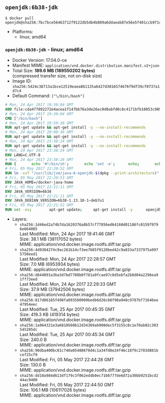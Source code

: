 ## `openjdk:6b38-jdk`

```console
$ docker pull openjdk@sha256:7bc7bce56463712f9122db5db4b889a6ddaeab87e56e5f401ccb971c0846048a
```

-	Platforms:
	-	linux; amd64

### `openjdk:6b38-jdk` - linux; amd64

-	Docker Version: 17.04.0-ce
-	Manifest MIME: `application/vnd.docker.distribution.manifest.v2+json`
-	Total Size: **189.6 MB (189550202 bytes)**  
	(compressed transfer size, not on-disk size)
-	Image ID: `sha256:5424c38713a1bce12519eaea861135a6427d3016574676f9df39cf0737a1d7c4`
-	Default Command: `["\/bin\/bash"]`

```dockerfile
# Mon, 24 Apr 2017 19:30:04 GMT
ADD file:cda477892272e4acea1f147bb76a3de26ec0d0abfd0c8c4171bfb10053c98985 in / 
# Mon, 24 Apr 2017 19:30:04 GMT
CMD ["/bin/bash"]
# Mon, 24 Apr 2017 19:59:38 GMT
RUN apt-get update && apt-get install -y --no-install-recommends 		ca-certificates 		curl 		wget 	&& rm -rf /var/lib/apt/lists/*
# Mon, 24 Apr 2017 20:00:36 GMT
RUN apt-get update && apt-get install -y --no-install-recommends 		bzr 		git 		mercurial 		openssh-client 		subversion 				procps 	&& rm -rf /var/lib/apt/lists/*
# Mon, 24 Apr 2017 23:38:24 GMT
RUN apt-get update && apt-get install -y --no-install-recommends 		bzip2 		unzip 		xz-utils 	&& rm -rf /var/lib/apt/lists/*
# Mon, 24 Apr 2017 23:38:24 GMT
ENV LANG=C.UTF-8
# Mon, 24 Apr 2017 23:38:26 GMT
RUN { 		echo '#!/bin/sh'; 		echo 'set -e'; 		echo; 		echo 'dirname "$(dirname "$(readlink -f "$(which javac || which java)")")"'; 	} > /usr/local/bin/docker-java-home 	&& chmod +x /usr/local/bin/docker-java-home
# Fri, 05 May 2017 22:20:52 GMT
RUN ln -svT "/usr/lib/jvm/java-6-openjdk-$(dpkg --print-architecture)" /docker-java-home
# Fri, 05 May 2017 22:20:53 GMT
ENV JAVA_HOME=/docker-java-home
# Fri, 05 May 2017 22:21:11 GMT
ENV JAVA_VERSION=6b38
# Fri, 05 May 2017 22:21:11 GMT
ENV JAVA_DEBIAN_VERSION=6b38-1.13.10-1~deb7u1
# Fri, 05 May 2017 22:21:52 GMT
RUN set -ex; 		apt-get update; 	apt-get install -y 		openjdk-6-jdk="$JAVA_DEBIAN_VERSION" 	; 	rm -rf /var/lib/apt/lists/*; 		[ "$(readlink -f "$JAVA_HOME")" = "$(docker-java-home)" ]; 		update-alternatives --get-selections | awk -v home="$(readlink -f "$JAVA_HOME")" 'index($3, home) == 1 { $2 = "manual"; print | "update-alternatives --set-selections" }'; 	update-alternatives --query java | grep -q 'Status: manual'
```

-	Layers:
	-	`sha256:1d46ed2a74b7da1620376a8b57cf77856ed64160d01186fc015979796e664085`  
		Last Modified: Mon, 24 Apr 2017 19:41:46 GMT  
		Size: 38.1 MB (38117052 bytes)  
		MIME: application/vnd.docker.image.rootfs.diff.tar.gzip
	-	`sha256:4d9304274c9ac261b14cf3ee7685f9120bed42c9a833a7337975a9975750eed1`  
		Last Modified: Mon, 24 Apr 2017 22:28:57 GMT  
		Size: 7.0 MB (6953934 bytes)  
		MIME: application/vnd.docker.image.rootfs.diff.tar.gzip
	-	`sha256:d844091a3ba3d7bd7708b0f781a9fcae97c8d5ebfa2b8d04a2296ea91ff73eed`  
		Last Modified: Mon, 24 Apr 2017 22:29:33 GMT  
		Size: 37.9 MB (37942506 bytes)  
		MIME: application/vnd.docker.image.rootfs.diff.tar.gzip
	-	`sha256:817d06185f498fa093500909bedb6d26cb8f90a948c9787bf71646ee47954eec`  
		Last Modified: Tue, 25 Apr 2017 00:45:35 GMT  
		Size: 419.3 KB (419314 bytes)  
		MIME: application/vnd.docker.image.rootfs.diff.tar.gzip
	-	`sha256:1a964321e3a6810560b12d34369ab900dec5f3155c8c1e70ab02c303545205dc`  
		Last Modified: Tue, 25 Apr 2017 00:45:34 GMT  
		Size: 240.0 B  
		MIME: application/vnd.docker.image.rootfs.diff.tar.gzip
	-	`sha256:90dba400bc81c740a054886f0d4c1a34fd8e24f46c18f9c2703d881bcef25cf9`  
		Last Modified: Fri, 05 May 2017 22:44:28 GMT  
		Size: 130.0 B  
		MIME: application/vnd.docker.image.rootfs.diff.tar.gzip
	-	`sha256:dd10a984d613df179c3f062eddb0ec7166777de6d72a30bb9251bcd244ac9400`  
		Last Modified: Fri, 05 May 2017 22:44:50 GMT  
		Size: 106.1 MB (106117026 bytes)  
		MIME: application/vnd.docker.image.rootfs.diff.tar.gzip
